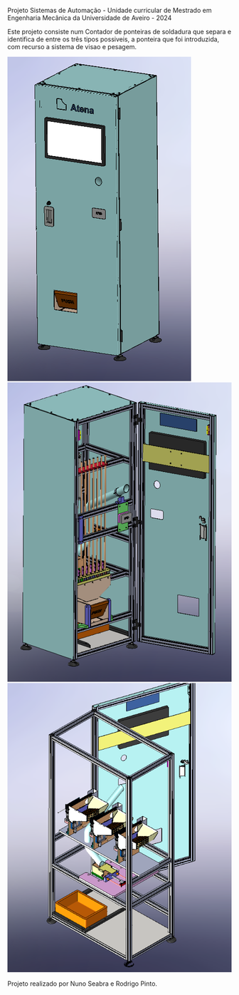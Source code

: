 Projeto Sistemas de Automação - Unidade curricular de Mestrado em Engenharia Mecânica da Universidade de Aveiro - 2024


Este projeto consiste num Contador de ponteiras de soldadura que separa e identifica de entre os três tipos possiveis, a ponteira que foi introduzida, com recurso a sistema de visao e pesagem. 


<img src="Imagens/Sistema_novo_fechado.png" alt="Aspeto exterior ">

<img src="Imagens/Sistema_novo.png" alt="Aspeto exterior ">

<img src="Imagens/sistema_componentes.png" alt="Aspeto interior ">


Projeto realizado por Nuno Seabra e Rodrigo Pinto.
